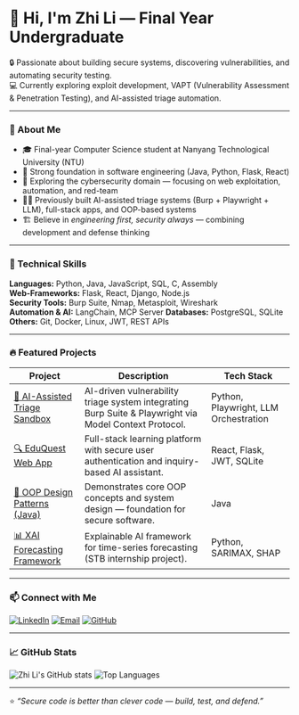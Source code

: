 # 👋 Hi, I'm Zhi Li — Final Year Undergraduate

🔒 Passionate about building secure systems, discovering vulnerabilities, and automating security testing.  
💻 Currently exploring exploit development, VAPT (Vulnerability Assessment & Penetration Testing), and AI-assisted triage automation.

---

### 🧭 About Me
- 🎓 Final-year Computer Science student at Nanyang Technological University (NTU)
- 🧰 Strong foundation in software engineering (Java, Python, Flask, React)
- 🧠 Exploring the cybersecurity domain — focusing on web exploitation, automation, and red-team 
- 🧑‍💻 Previously built AI-assisted triage systems (Burp + Playwright + LLM), full-stack apps, and OOP-based systems
- 🏗️ Believe in *engineering first, security always* — combining development and defense thinking

---

### 🧩 Technical Skills
**Languages:** Python, Java, JavaScript, SQL, C, Assembly  
**Web-Frameworks:** Flask, React, Django, Node.js  
**Security Tools:** Burp Suite, Nmap, Metasploit, Wireshark  
**Automation & AI:** LangChain, MCP Server
**Databases:** PostgreSQL, SQLite  
**Others:** Git, Docker, Linux, JWT, REST APIs

---

### 🔥 Featured Projects
| Project | Description | Tech Stack |
|----------|--------------|------------|
| [🧠 AI-Assisted Triage Sandbox](https://github.com/yourusername/ai-triage-sandbox) | AI-driven vulnerability triage system integrating Burp Suite & Playwright via Model Context Protocol. | Python, Playwright, LLM Orchestration |
| [🔍 EduQuest Web App](https://github.com/yourusername/eduquest-frontend) | Full-stack learning platform with secure user authentication and inquiry-based AI assistant. | React, Flask, JWT, SQLite |
| [🧰 OOP Design Patterns (Java)](https://github.com/yourusername/oop-design-patterns) | Demonstrates core OOP concepts and system design — foundation for secure software. | Java |
| [📊 XAI Forecasting Framework](https://github.com/yourusername/xai-forecasting-stb) | Explainable AI framework for time-series forecasting (STB internship project). | Python, SARIMAX, SHAP |

---

### 📫 Connect with Me
[![LinkedIn](https://img.shields.io/badge/LinkedIn-Zhi%20Li%20Chua-blue?style=flat-square&logo=linkedin)](https://www.linkedin.com/in/zhi-li-chua/)
[![Email](https://img.shields.io/badge/Email-zlchua%40email.com-red?style=flat-square&logo=gmail)](mailto:zlchua@email.com)
[![GitHub](https://img.shields.io/badge/GitHub-zhilichua-black?style=flat-square&logo=github)](https://github.com/zhilichua)

---

### 📈 GitHub Stats
![Zhi Li's GitHub stats](https://github-readme-stats.vercel.app/api?username=zhilichua&show_icons=true&theme=tokyonight)
![Top Languages](https://github-readme-stats.vercel.app/api/top-langs/?username=zhilichua&layout=compact&theme=tokyonight)

---

⭐ *“Secure code is better than clever code — build, test, and defend.”*

